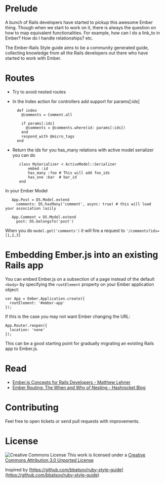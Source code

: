 # Prelude
A bunch of Rails developers have started to pickup this awesome Ember thing.
Though when we start to work on it, there is always the question on
how to map equivalent functionalities. For example, how can I do a
link_to in Ember? How do I handle relationships? etc.

The Ember-Rails Style guide aims to be a community generated guide,
collecting knowledge from all the Rails developers out there who have
started to work with Ember.

# Routes
* Try to avoid nested routes
* In the Index action for  controllers add support for params[:ids]

        def index
          @comments = Comment.all

          if params[:ids]
            @comments = @comments.where(id: params[:ids])
          end
          respond_with @micro_tags
        end

* Return the ids for you has_many relations with active model serializer you can do

         class MySerializer < ActiveModel::Serializer
             embed :id
             has_many :foo # This will add foo_ids
             has_one :bar  # bar_id
         end

In your Ember Model

       App.Post = DS.Model.extend
         comments: DS.hasMany('comment', async: true) # this will load your association lazily

       App.Comment = DS.Model.extend
         post: DS.belongsTo('post')

When you do `model.get('comments')` it will fire a request to `'/comments?ids=[1,2,3]`

# Embedding Ember.js into an existing Rails app

You can embed Ember.js on a subsection of a page instead of the default `<body>` by specifying the `rootElement` property on your Ember application object:

    var App = Ember.Application.create({
      rootElement: '#ember-app'
    });
    
If this is the case you may not want Ember changing the URL:

    App.Router.reopen({
      location: 'none'
    });

This can be a good starting point for gradually migrating an existing Rails app to Ember.js.

# Read

* [Ember.js Concepts for Rails Developers - Matthew Lehner](http://matthewlehner.net/ember-js-concepts-for-rails-devs)
* [Ember Routing: The When and Why of Nesting - Hashrocket Blog](http://hashrocket.com/blog/posts/ember-routing-the-when-and-why-of-nesting)

# Contributing

Feel free to open tickets or send pull requests with improvements.

# License

![Creative Commons License](http://i.creativecommons.org/l/by/3.0/88x31.png)
This work is licensed under a [Creative Commons Attribution 3.0 Unported License](http://creativecommons.org/licenses/by/3.0/deed.en_US)

Inspired by [https://github.com/bbatsov/ruby-style-guide](https://github.com/bbatsov/ruby-style-guide)
